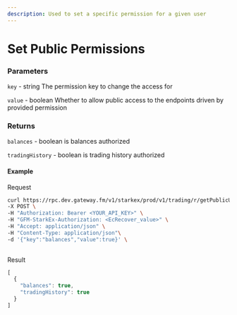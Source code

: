```yaml
---
description: Used to set a specific permission for a given user
---
```

# Set Public Permissions

### **Parameters**
`key` - string
The permission key to change the access for

`value` - boolean
Whether to allow public access to the endpoints driven by provided permission

### **Returns**
`balances` - boolean
is balances authorized

`tradingHistory` - boolean
is trading history authorized

#### **Example**

Request

```bash
curl https://rpc.dev.gateway.fm/v1/starkex/prod/v1/trading/r/getPublicUserPermissions \
-X POST \
-H "Authorization: Bearer <YOUR_API_KEY>" \
-H "GFM-StarkEx-Authorization: <EcRecover_value>" \
-H "Accept: application/json" \
-H "Content-Type: application/json"\
-d '{"key":"balances","value":true}' \
  
```


Result

```javascript
[
  {
    "balances": true,
    "tradingHistory": true
  }
]
```